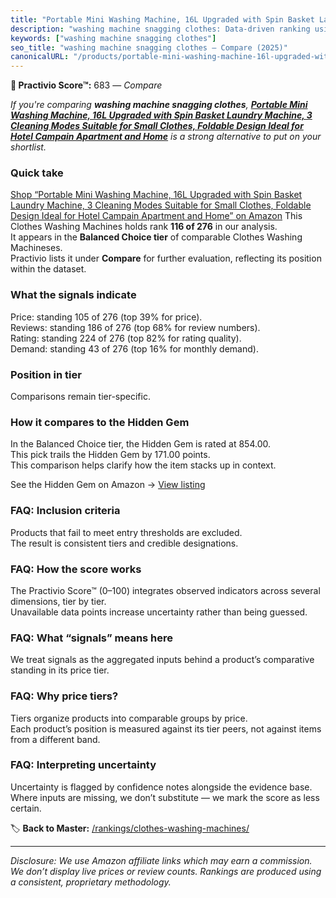 ```yaml
---
title: "Portable Mini Washing Machine, 16L Upgraded with Spin Basket Laundry Machine, 3 Cleaning Modes Suitable for Small Clothes, Foldable Design Ideal for Hotel Campain Apartment and Home"
description: "washing machine snagging clothes: Data-driven ranking using the Practivio Score™. Positioned by quality, value, demand, findability, momentum."
keywords: ["washing machine snagging clothes"]
seo_title: "washing machine snagging clothes — Compare (2025)"
canonicalURL: "/products/portable-mini-washing-machine-16l-upgraded-with-spin-basket-laundry-machine-3-cleaning-modes-suitable-for-small-clothes-foldable-design-ideal-for-hotel-campain-apartment-and-home-B0DZ2SNM6Z/"
---
```


**🛒 Practivio Score™:** 683 — _Compare_


*If you're comparing **washing machine snagging clothes**, **[Portable Mini Washing Machine, 16L Upgraded with Spin Basket Laundry Machine, 3 Cleaning Modes Suitable for Small Clothes, Foldable Design Ideal for Hotel Campain Apartment and Home](https://www.amazon.com/dp/B0DZ2SNM6Z?tag=practivio-20)** is a strong alternative to put on your shortlist.*
### Quick take
[Shop “Portable Mini Washing Machine, 16L Upgraded with Spin Basket Laundry Machine, 3 Cleaning Modes Suitable for Small Clothes, Foldable Design Ideal for Hotel Campain Apartment and Home” on Amazon](https://www.amazon.com/dp/B0DZ2SNM6Z?tag=practivio-20)
This Clothes Washing Machines holds rank **116 of 276** in our analysis.  
It appears in the **Balanced Choice tier** of comparable Clothes Washing Machineses.  
Practivio lists it under **Compare** for further evaluation, reflecting its position within the dataset.

### What the signals indicate
Price: standing 105 of 276 (top 39% for price).  
Reviews: standing 186 of 276 (top 68% for review numbers).  
Rating: standing 224 of 276 (top 82% for rating quality).  
Demand: standing 43 of 276 (top 16% for monthly demand).

### Position in tier
Comparisons remain tier-specific.

### How it compares to the Hidden Gem
In the Balanced Choice tier, the Hidden Gem is rated at 854.00.  
This pick trails the Hidden Gem by 171.00 points.  
This comparison helps clarify how the item stacks up in context.  

See the Hidden Gem on Amazon → [View listing](https://www.amazon.com/dp/B09YLKMHLH?tag=practivio-20)

### FAQ: Inclusion criteria
Products that fail to meet entry thresholds are excluded.  
The result is consistent tiers and credible designations.

### FAQ: How the score works
The Practivio Score™ (0–100) integrates observed indicators across several dimensions, tier by tier.  
Unavailable data points increase uncertainty rather than being guessed.

### FAQ: What “signals” means here
We treat signals as the aggregated inputs behind a product’s comparative standing in its price tier.

### FAQ: Why price tiers?
Tiers organize products into comparable groups by price.  
Each product’s position is measured against its tier peers, not against items from a different band.

### FAQ: Interpreting uncertainty
Uncertainty is flagged by confidence notes alongside the evidence base.  
Where inputs are missing, we don’t substitute — we mark the score as less certain.

<!-- Missing template for Compare/CompareWithinPriceClass -->


🏷️ **Back to Master:** [/rankings/clothes-washing-machines/](/rankings/clothes-washing-machines/)

---
_Disclosure: We use Amazon affiliate links which may earn a commission. We don’t display live prices or review counts. Rankings are produced using a consistent, proprietary methodology._
